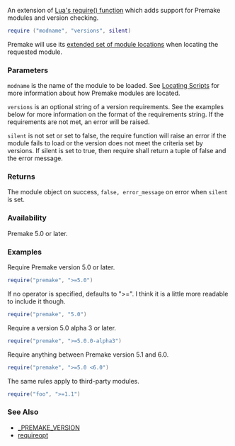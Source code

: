 An extension of [Lua's require() function](http://www.lua.org/pil/8.1.html) which adds support for Premake modules and version checking.

```lua
require ("modname", "versions", silent)
```

Premake will use its [extended set of module locations](Locating-Scripts.md) when locating the requested module.

### Parameters ###

`modname` is the name of the module to be loaded. See [Locating Scripts](Locating-Scripts.md) for more information about how Premake modules are located.

`versions` is an optional string of a version requirements. See the examples below for more information on the format of the requirements string. If the requirements are not met, an error will be raised.

`silent` is not set or set to false, the require function will raise an error if the module fails to load or the version does not meet the criteria set by versions. If silent is set to true, then require shall return a tuple of false and the error message.


### Returns ###

The module object on success, `false, error_message` on error when `silent` is set.


### Availability ###

Premake 5.0 or later.


### Examples ###

Require Premake version 5.0 or later.

```lua
require("premake", ">=5.0")
```

If no operator is specified, defaults to ">=". I think it is a little more readable to include it though.

```lua
require("premake", "5.0")
```

Require a version 5.0 alpha 3 or later.

```lua
require("premake", ">=5.0.0-alpha3")
```

Require anything between Premake version 5.1 and 6.0.

```lua
require("premake", ">=5.0 <6.0")
```

The same rules apply to third-party modules.

```lua
require("foo", ">=1.1")
```


### See Also ###

* [_PREMAKE_VERSION](globals/premake_PREMAKE_VERSION.md)
* [requireopt](globals/requireopt.md)
